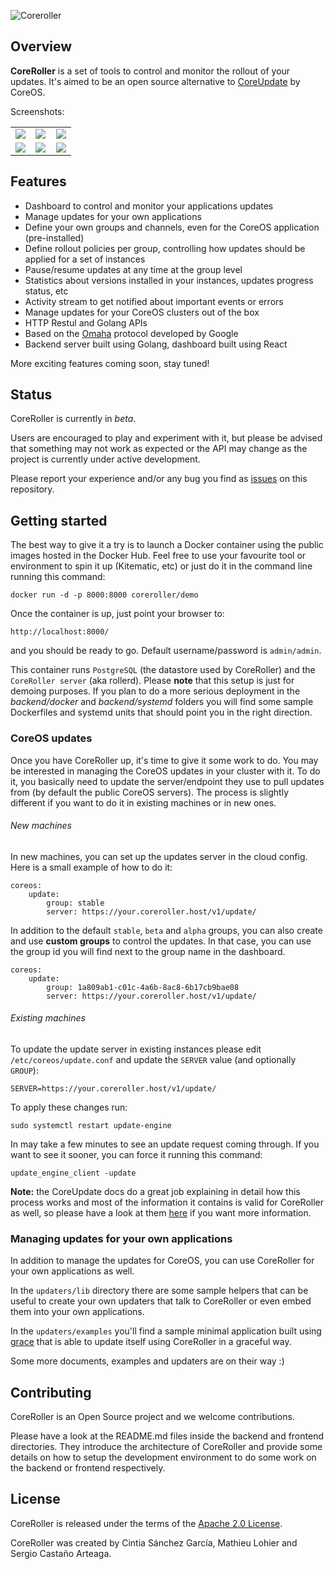 ![Coreroller](https://github.com/coreroller/coreroller/raw/master/docs/screenshots/coreroller.png)

## Overview

**CoreRoller** is a set of tools to control and monitor the rollout of your updates. It's aimed to be an open source alternative to [CoreUpdate](https://coreos.com/products/coreupdate/) by CoreOS.

Screenshots:

<table>
    <tr>
        <td width="33%"><img src="https://github.com/coreroller/coreroller/raw/master/docs/screenshots/screenshot1.png"></td>
        <td width="33%"><img src="https://github.com/coreroller/coreroller/raw/master/docs/screenshots/screenshot2.png"></td>
        <td width="33%"><img src="https://github.com/coreroller/coreroller/raw/master/docs/screenshots/screenshot3.png"></td>
    </tr>
    <tr>
        <td><img src="https://github.com/coreroller/coreroller/raw/master/docs/screenshots/screenshot4.png"></td>
        <td><img src="https://github.com/coreroller/coreroller/raw/master/docs/screenshots/screenshot5.png"></td>
        <td><img src="https://github.com/coreroller/coreroller/raw/master/docs/screenshots/screenshot6.png"></td>
    </tr>
</table>

## Features

- Dashboard to control and monitor your applications updates
- Manage updates for your own applications
- Define your own groups and channels, even for the CoreOS application (pre-installed)
- Define rollout policies per group, controlling how updates should be applied for a set of instances
- Pause/resume updates at any time at the group level
- Statistics about versions installed in your instances, updates progress status, etc
- Activity stream to get notified about important events or errors
- Manage updates for your CoreOS clusters out of the box
- HTTP Restul and Golang APIs
- Based on the [Omaha](https://code.google.com/p/omaha/wiki/ServerProtocol) protocol developed by Google
- Backend server built using Golang, dashboard built using React

More exciting features coming soon, stay tuned!

## Status

CoreRoller is currently in *beta*.

Users are encouraged to play and experiment with it, but please be advised that something may not work as expected or the API may change as the project is currently under active development.

Please report your experience and/or any bug you find as [issues](https://github.com/coreroller/coreroller/issues) on this repository.

## Getting started

The best way to give it a try is to launch a Docker container using the public images hosted in the Docker Hub. Feel free to use your favourite tool or environment to spin it up (Kitematic, etc) or just do it in the command line running this command:

	docker run -d -p 8000:8000 coreroller/demo

Once the container is up, just point your browser to:

	http://localhost:8000/
	
and you should be ready to go. Default username/password is `admin/admin`.

This container runs `PostgreSQL` (the datastore used by CoreRoller) and the `CoreRoller server` (aka rollerd). Please **note** that this setup is just for demoing purposes. If you plan to do a more serious deployment in the *backend/docker* and *backend/systemd* folders you will find some sample Dockerfiles and systemd units that should point you in the right direction.

### CoreOS updates

Once you have CoreRoller up, it's time to give it some work to do. You may be interested in managing the CoreOS updates in your cluster with it. To do it, you basically need to update the server/endpoint they use to pull updates from (by default the public CoreOS servers). The process is slightly different if you want to do it in existing machines or in new ones.

###### New machines

In new machines, you can set up the updates server in the cloud config. Here is a small example of how to do it:

	coreos:
		update:
			group: stable
			server: https://your.coreroller.host/v1/update/

In addition to the default `stable`, `beta` and `alpha` groups, you can also create and use **custom groups** to control the updates. In that case, you can use the group id you will find next to the group name in the dashboard.

	coreos:
		update:
			group: 1a809ab1-c01c-4a6b-8ac8-6b17cb9bae08
			server: https://your.coreroller.host/v1/update/

###### Existing machines

To update the update server in existing instances please edit `/etc/coreos/update.conf` and update the `SERVER` value (and optionally `GROUP`):

	SERVER=https://your.coreroller.host/v1/update/
	
To apply these changes run:

	sudo systemctl restart update-engine
	
In may take a few minutes to see an update request coming through. If you want to see it sooner, you can force it running this command:

	update_engine_client -update

**Note:** the CoreUpdate docs do a great job explaining in detail how this process works and most of the information it contains is valid for CoreRoller as well, so please have a look at them [here](https://coreos.com/products/coreupdate/docs/latest/configure-machines.html) if you want more information.

### Managing updates for your own applications

In addition to manage the updates for CoreOS, you can use CoreRoller for your own applications as well. 

In the `updaters/lib` directory there are some sample helpers that can be useful to create your own updaters that talk to CoreRoller or even embed them into your own applications. 

In the `updaters/examples` you'll find a sample minimal application built using [grace](https://github.com/facebookgo/grace) that is able to update itself using CoreRoller in a graceful way.

Some more documents, examples and updaters are on their way :)

## Contributing

CoreRoller is an Open Source project and we welcome contributions.

Please have a look at the README.md files inside the backend and frontend directories. They introduce the architecture of CoreRoller and provide some details on how to setup the development environment to do some work on the backend or frontend respectively.

## License

CoreRoller is released under the terms of the [Apache 2.0 License](http://www.apache.org/licenses/LICENSE-2.0).

CoreRoller was created by Cintia Sánchez García, Mathieu Lohier and Sergio Castaño Arteaga.